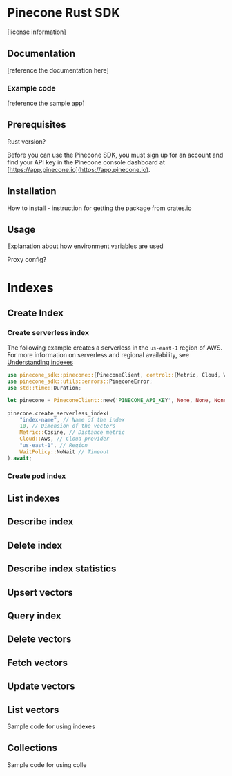 # Pinecone Rust SDK

[license information]

## Documentation

[reference the documentation here]

### Example code

[reference the sample app]

## Prerequisites

Rust version?

Before you can use the Pinecone SDK, you must sign up for an account and find your API key in the Pinecone console dashboard at [https://app.pinecone.io](https://app.pinecone.io).

## Installation

How to install - instruction for getting the package from crates.io

## Usage

Explanation about how environment variables are used

Proxy config?

# Indexes

## Create Index

### Create serverless index
The following example creates a serverless in the `us-east-1` region of AWS. For more information on serverless and regional availability, see [Understanding indexes](https://docs.pinecone.io/guides/indexes/understanding-indexes#serverless-indexes)
```rust
use pinecone_sdk::pinecone::{PineconeClient, control::{Metric, Cloud, WaitPolicy, IndexModel}};
use pinecone_sdk::utils::errors::PineconeError;
use std::time::Duration;

let pinecone = PineconeClient::new('PINECONE_API_KEY', None, None, None).unwrap();
 
pinecone.create_serverless_index(
    "index-name", // Name of the index
    10, // Dimension of the vectors
    Metric::Cosine, // Distance metric
    Cloud::Aws, // Cloud provider
    "us-east-1", // Region
    WaitPolicy::NoWait // Timeout
).await;
```

### Create pod index

## List indexes

## Describe index

## Delete index

## Describe index statistics

## Upsert vectors

## Query index

## Delete vectors

## Fetch vectors

## Update vectors

## List vectors


Sample code for using indexes

## Collections

Sample code for using colle
